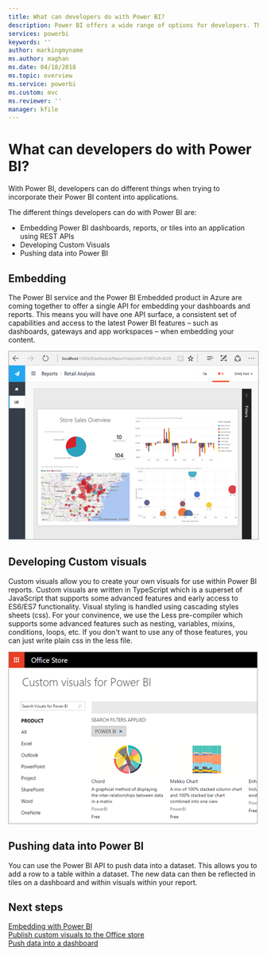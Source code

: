 ```yaml
---
title: What can developers do with Power BI?
description: Power BI offers a wide range of options for developers. This ranges from embedding to custom visuals and streaming datasets.
services: powerbi
keywords: ''
author: markingmyname
ms.author: maghan
ms.date: 04/18/2018
ms.topic: overview
ms.service: powerbi
ms.custom: mvc
ms.reviewer: ''
manager: kfile
---
```


# What can developers do with Power BI?
With Power BI, developers can do different things when trying to incorporate their Power BI content into applications. 

The different things developers can do with Power BI are:
* Embedding Power BI dashboards, reports, or tiles into an application using REST APIs
* Developing Custom Visuals
* Pushing data into Power BI

## Embedding
The Power BI service and the Power BI Embedded product in Azure are coming together to offer a single API for embedding your dashboards and reports. This means you will have one API surface, a consistent set of capabilities and access to the latest Power BI features – such as dashboards, gateways and app workspaces – when embedding your content. 

![](media/what-can-you-do/powerbi-embed-sample.png)

## Developing Custom visuals
Custom visuals allow you to create your own visuals for use within Power BI reports. Custom visuals are written in TypeScript which is a superset of JavaScript that supports some advanced features and early access to ES6/ES7 functionality. Visual styling is handled using cascading styles sheets (css). For your convinence, we use the Less pre-compiler which supports some advanced features such as nesting, variables, mixins, conditions, loops, etc. If you don't want to use any of those features, you can just write plain css in the less file.

![](media/what-can-you-do/powerbi-custom-visual-store.png)

## Pushing data into Power BI
You can use the Power BI API to push data into a dataset. This allows you to add a row to a table within a dataset. The new data can then be reflected in tiles on a dashboard and within visuals within your report.

## Next steps
[Embedding with Power BI](embedding.md)  
[Publish custom visuals to the Office store](office-store.md)  
[Push data into a dashboard](walkthrough-push-data.md)
